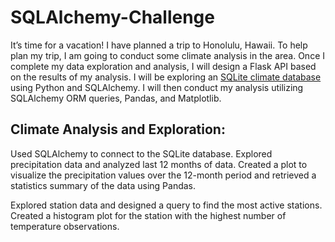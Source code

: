 # SQLAlchemy-Challenge
It’s time for a vacation! I have planned a trip to Honolulu, Hawaii. To help plan my trip, I am going to conduct some climate analysis in the area. Once I complete my data exploration and analysis, I will design a Flask API based on the results of my analysis. I will be exploring an [SQLite climate database](https://github.com/AlexandraOricchio/SQLAlchemy-Challenge/blob/master/Resources/hawaii.sqlite) using Python and SQLAlchemy. I will then conduct my analysis utilizing SQLAlchemy ORM queries, Pandas, and Matplotlib. 

## Climate Analysis and Exploration: 
Used SQLAlchemy to connect to the SQLite database. Explored precipitation data and analyzed last 12 months of data. Created a plot to visualize the precipitation values over the 12-month period and retrieved a statistics summary of the data using Pandas. 

Explored station data and designed a query to find the most active stations. Created a histogram plot for the station with the highest number of temperature observations.
